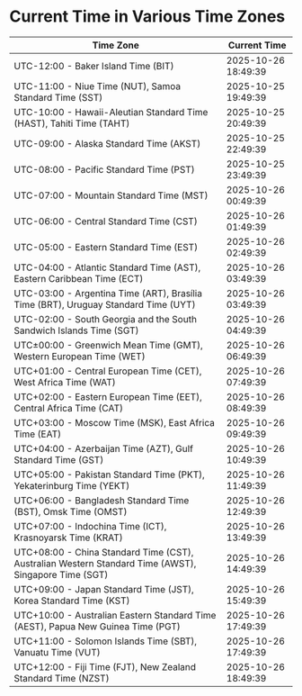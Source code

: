# Current Time in Various Time Zones

| Time Zone | Current Time |
|-----------|--------------|
| UTC-12:00 - Baker Island Time (BIT) | 2025-10-26 18:49:39 |
| UTC-11:00 - Niue Time (NUT), Samoa Standard Time (SST) | 2025-10-25 19:49:39 |
| UTC-10:00 - Hawaii-Aleutian Standard Time (HAST), Tahiti Time (TAHT) | 2025-10-25 20:49:39 |
| UTC-09:00 - Alaska Standard Time (AKST) | 2025-10-25 22:49:39 |
| UTC-08:00 - Pacific Standard Time (PST) | 2025-10-25 23:49:39 |
| UTC-07:00 - Mountain Standard Time (MST) | 2025-10-26 00:49:39 |
| UTC-06:00 - Central Standard Time (CST) | 2025-10-26 01:49:39 |
| UTC-05:00 - Eastern Standard Time (EST) | 2025-10-26 02:49:39 |
| UTC-04:00 - Atlantic Standard Time (AST), Eastern Caribbean Time (ECT) | 2025-10-26 03:49:39 |
| UTC-03:00 - Argentina Time (ART), Brasília Time (BRT), Uruguay Standard Time (UYT) | 2025-10-26 03:49:39 |
| UTC-02:00 - South Georgia and the South Sandwich Islands Time (SGT) | 2025-10-26 04:49:39 |
| UTC±00:00 - Greenwich Mean Time (GMT), Western European Time (WET) | 2025-10-26 06:49:39 |
| UTC+01:00 - Central European Time (CET), West Africa Time (WAT) | 2025-10-26 07:49:39 |
| UTC+02:00 - Eastern European Time (EET), Central Africa Time (CAT) | 2025-10-26 08:49:39 |
| UTC+03:00 - Moscow Time (MSK), East Africa Time (EAT) | 2025-10-26 09:49:39 |
| UTC+04:00 - Azerbaijan Time (AZT), Gulf Standard Time (GST) | 2025-10-26 10:49:39 |
| UTC+05:00 - Pakistan Standard Time (PKT), Yekaterinburg Time (YEKT) | 2025-10-26 11:49:39 |
| UTC+06:00 - Bangladesh Standard Time (BST), Omsk Time (OMST) | 2025-10-26 12:49:39 |
| UTC+07:00 - Indochina Time (ICT), Krasnoyarsk Time (KRAT) | 2025-10-26 13:49:39 |
| UTC+08:00 - China Standard Time (CST), Australian Western Standard Time (AWST), Singapore Time (SGT) | 2025-10-26 14:49:39 |
| UTC+09:00 - Japan Standard Time (JST), Korea Standard Time (KST) | 2025-10-26 15:49:39 |
| UTC+10:00 - Australian Eastern Standard Time (AEST), Papua New Guinea Time (PGT) | 2025-10-26 17:49:39 |
| UTC+11:00 - Solomon Islands Time (SBT), Vanuatu Time (VUT) | 2025-10-26 17:49:39 |
| UTC+12:00 - Fiji Time (FJT), New Zealand Standard Time (NZST) | 2025-10-26 18:49:39 |
